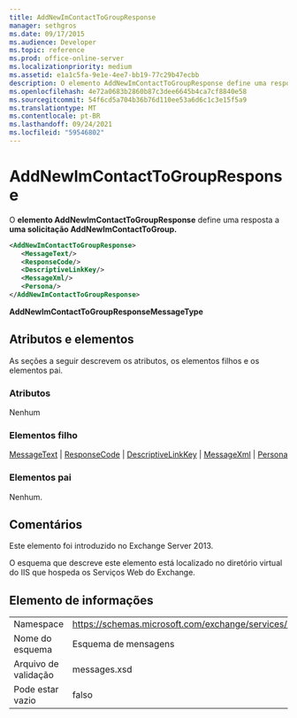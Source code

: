 ```yaml
---
title: AddNewImContactToGroupResponse
manager: sethgros
ms.date: 09/17/2015
ms.audience: Developer
ms.topic: reference
ms.prod: office-online-server
ms.localizationpriority: medium
ms.assetid: e1a1c5fa-9e1e-4ee7-bb19-77c29b47ecbb
description: O elemento AddNewImContactToGroupResponse define uma resposta a uma solicitação AddNewImContactToGroup.
ms.openlocfilehash: 4e72a0683b2860b87c3dee6645b4ca7cf8840e58
ms.sourcegitcommit: 54f6cd5a704b36b76d110ee53a6d6c1c3e15f5a9
ms.translationtype: MT
ms.contentlocale: pt-BR
ms.lasthandoff: 09/24/2021
ms.locfileid: "59546802"
---
```

# <a name="addnewimcontacttogroupresponse"></a>AddNewImContactToGroupResponse

O **elemento AddNewImContactToGroupResponse** define uma resposta a **uma solicitação AddNewImContactToGroup.** 
  
```XML
<AddNewImContactToGroupResponse>
   <MessageText/>
   <ResponseCode/>
   <DescriptiveLinkKey/>
   <MessageXml/>
   <Persona/>
</AddNewImContactToGroupResponse>
```

 **AddNewImContactToGroupResponseMessageType**
## <a name="attributes-and-elements"></a>Atributos e elementos

As seções a seguir descrevem os atributos, os elementos filhos e os elementos pai.
  
### <a name="attributes"></a>Atributos

Nenhum
  
### <a name="child-elements"></a>Elementos filho

[MessageText](messagetext.md)  |  [ResponseCode](responsecode.md)  |  [DescriptiveLinkKey](descriptivelinkkey.md)  |  [MessageXml](messagexml.md)  |  [Persona](persona.md)
  
### <a name="parent-elements"></a>Elementos pai

Nenhum.
  
## <a name="remarks"></a>Comentários

Este elemento foi introduzido no Exchange Server 2013.
  
O esquema que descreve este elemento está localizado no diretório virtual do IIS que hospeda os Serviços Web do Exchange.
  
## <a name="element-information"></a>Elemento de informações

|||
|:-----|:-----|
|Namespace  <br/> |https://schemas.microsoft.com/exchange/services/2006/messages  <br/> |
|Nome do esquema  <br/> |Esquema de mensagens  <br/> |
|Arquivo de validação  <br/> |messages.xsd  <br/> |
|Pode estar vazio  <br/> |falso  <br/> |
   

